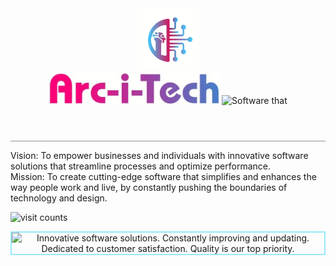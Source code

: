 <link href="https://cdn.jsdelivr.net/npm/bootstrap@5.3.0-alpha1/dist/css/bootstrap.min.css" rel="stylesheet" integrity="sha384-GLhlTQ8iRABdZLl6O3oVMWSktQOp6b7In1Zl3/Jr59b6EGGoI1aFkw7cmDA6j6gD" crossorigin="anonymous">
<script src="https://cdn.jsdelivr.net/npm/bootstrap@5.3.0-alpha1/dist/js/bootstrap.bundle.min.js" integrity="sha384-w76AqPfDkMBDXo30jS1Sgez6pr3x5MlQ1ZAGC+nuZB+EYdgRZgiwxhTBTkF7CXvN" crossorigin="anonymous"></script>
<header class="container d-flex mt-2">
    <img src="./Arc-i-Tech-logo.jpeg" class="logo-img border rounded-3" alt="Arc-i-Tech Logo">
    <div class="m-3">
        <img src="./Arc-i-Tech-name.jpeg" class="name-img" alt="Arc-i-Tech Name">
        <img src="https://readme-typing-svg.demolab.com?font=Nova+Script&pause=1000&color=AB3196&width=435&lines=Software+that+%22ARCS%22+above+the+rest." alt="Software that "ARCS" abpve the rest." class="d-block" height="40px">
    </div>
</header>
<p class="bottom-border-hr p-0"></p>

<div class="container">
    <p>
        Vision: To empower businesses and individuals with innovative software solutions that streamline processes and optimize performance.</br>
        Mission: To create cutting-edge software that simplifies and enhances the way people work and live, by constantly pushing the boundaries of technology and design.
    </p>
</div>
    <img src="https://komarev.com/ghpvc/?username=arc-i-tech&label=View%20Count&color=blue&style=plastic" alt="visit counts" height="30px">
<p align="center">
    <img class="theme-border px-5" src="https://readme-typing-svg.demolab.com?font=Pacifico&size=25&duration=2000&pause=2000&vCenter=true&multiline=true&width=435&height=150&lines=%3E+Innovative+software+solutions.;%3E+Constantly+improving+and+updating.;%3E+Dedicated+to+customer+satisfaction.;%3E+Quality+is+our+top+priority." alt="Innovative software solutions. Constantly improving and updating. Dedicated to customer satisfaction. Quality is our top priority.">
</p>



<!----------------------------------------------------------------------------------->

<style>
    .logo-img {
        height: 100px;
    }
    .name-img {
        height:50px;
    }
    .theme-border {
        border: 2px solid #98e8fa;
    }
    .bottom-border-hr {
        border-bottom: 1px solid #909090;
    }
</style>   